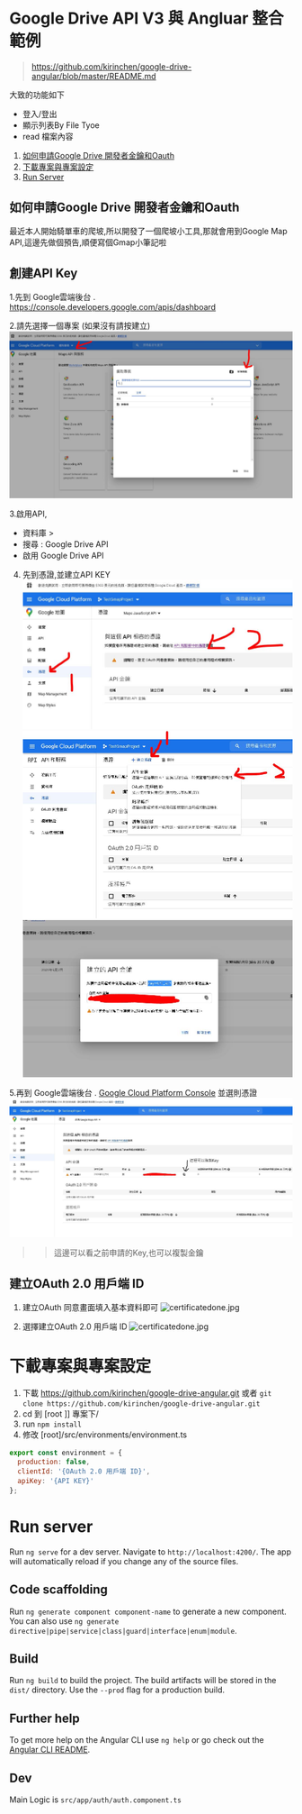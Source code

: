 # Google Drive API V3 與 Angluar 整合範例

> https://github.com/kirinchen/google-drive-angular/blob/master/README.md


大致的功能如下
* 登入/登出
* 顯示列表By File Tyoe
* read 檔案內容

1. [如何申請Google Drive 開發者金鑰和Oauth](https://github.com/kirinchen/google-drive-angular#%E5%A6%82%E4%BD%95%E7%94%B3%E8%AB%8Bgoogle-drive-%E9%96%8B%E7%99%BC%E8%80%85%E9%87%91%E9%91%B0%E5%92%8Coauth)
2. [下載專案與專案設定](https://github.com/kirinchen/google-drive-angular#%E4%B8%8B%E8%BC%89%E5%B0%88%E6%A1%88%E8%88%87%E5%B0%88%E6%A1%88%E8%A8%AD%E5%AE%9A)
3. [Run Server](https://github.com/kirinchen/google-drive-angular#run-server)

## 如何申請Google Drive 開發者金鑰和Oauth

最近本人開始騎單車的爬坡,所以開發了一個爬坡小工具,那就會用到Google Map API,這邊先做個預告,順便寫個Gmap小筆記啦

## 創建API Key

1.先到 Google雲端後台 . https://console.developers.google.com/apis/dashboard

2.請先選擇一個專案 (如果沒有請按建立)
![accept.jpg](https://github.com/kirinchen/note-annex/blob/master/google-map-key/create-project.jpg?raw=true)

3.啟用API,
* 資料庫 > 
* 搜尋 : Google Drive API
* 啟用  Google Drive API
4. 先到憑證,並建立API KEY
![accept.jpg](https://github.com/kirinchen/note-annex/blob/master/google-map-key/certificate.jpg?raw=true)
![accept.jpg](https://github.com/kirinchen/note-annex/blob/master/google-map-key/certificate2.jpg?raw=true)
![certificatedone.jpg](https://github.com/kirinchen/note-annex/blob/master/google-map-key/certificatedone.jpg?raw=true)

5.再到 Google雲端後台 . [Google Cloud Platform Console](https://cloud.google.com/console/google/maps-apis/overview) 並選則憑證
![go-cert-page.jpg](https://github.com/kirinchen/note-annex/blob/master/google-map-key/go-cert-page.jpg?raw=true)

>> 這邊可以看之前申請的Key,也可以複製金鑰

## 建立OAuth 2.0 用戶端 ID

1. 建立OAuth 同意畫面填入基本資料即可
![certificatedone.jpg](https://github.com/kirinchen/google-drive-angular/blob/master/doc/oathid.PNG?raw=true)

2. 選擇建立OAuth 2.0 用戶端 ID
![certificatedone.jpg](https://github.com/kirinchen/google-drive-angular/blob/master/doc/genOauthId.png?raw=true)

# 下載專案與專案設定

1. 下載 https://github.com/kirinchen/google-drive-angular.git 
或者 ```git clone https://github.com/kirinchen/google-drive-angular.git```
2. cd 到 [root ]] 專案下/
3. run ``` npm install ```
4. 修改 [root]/src/environments/environment.ts
```javascript
export const environment = {
  production: false,
  clientId: '{OAuth 2.0 用戶端 ID}',
  apiKey: '{API KEY}'
};
```

# Run server

Run `ng serve` for a dev server. Navigate to `http://localhost:4200/`. The app will automatically reload if you change any of the source files.

## Code scaffolding

Run `ng generate component component-name` to generate a new component. You can also use `ng generate directive|pipe|service|class|guard|interface|enum|module`.

## Build

Run `ng build` to build the project. The build artifacts will be stored in the `dist/` directory. Use the `--prod` flag for a production build.

## Further help

To get more help on the Angular CLI use `ng help` or go check out the [Angular CLI README](https://github.com/angular/angular-cli/blob/master/README.md).

## Dev

Main Logic is  ``` src/app/auth/auth.component.ts  ```


